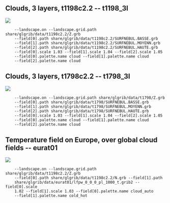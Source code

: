 ## Clouds, 3 layers, t1198c2.2 -- t1198_3l
![](tree/master/share/glgrib/test/t1198_3l/TEST_0000.png)

```
    --landscape.on --landscape.grid.path share/glgrib/data/t1198c2.2/Z.grb 
    --field[0].path share/glgrib/data/t1198c2.2/SURFNEBUL.BASSE.grb 
    --field[1].path share/glgrib/data/t1198c2.2/SURFNEBUL.MOYENN.grb 
    --field[2].path share/glgrib/data/t1198c2.2/SURFNEBUL.HAUTE.grb 
    --field[0].scale 1.03 --field[1].scale 1.04 --field[2].scale 1.05 
    --field[0].palette.name cloud --field[1].palette.name cloud 
    --field[2].palette.name cloud 
```
## Clouds, 3 layers, t1798c2.2 -- t1798_3l
![](tree/master/share/glgrib/test/t1798_3l/TEST_0000.png)

```
    --landscape.on --landscape.grid.path share/glgrib/data/t1798/Z.grb 
    --field[0].path share/glgrib/data/t1798/SURFNEBUL.BASSE.grb 
    --field[1].path share/glgrib/data/t1798/SURFNEBUL.MOYENN.grb 
    --field[2].path share/glgrib/data/t1798/SURFNEBUL.HAUTE.grb 
    --field[0].scale 1.03 --field[1].scale 1.04 --field[2].scale 1.05 
    --field[0].palette.name cloud --field[1].palette.name cloud 
    --field[2].palette.name cloud 
```
## Temperature field on Europe, over global cloud fields -- eurat01
![](tree/master/share/glgrib/test/eurat01/TEST_0000.png)

```
    --landscape.on --landscape.grid.path share/glgrib/data/t1198c2.2/Z.grb 
    --field[0].path share/glgrib/data/t1198c2.2/N.grb --field[1].path 
    share/glgrib/data/eurat01/lfpw_0_0_0_pl_1000_t.grib2 --field[0].scale 
    1.02 --field[1].scale 1.03 --field[0].palette.name cloud_auto 
    --field[1].palette.name cold_hot 
```
